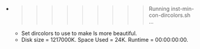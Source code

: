 * >>>>>>>>> Running inst-min-con-dircolors.sh ...
  * Set dircolors to use  to make ls more beautiful.
  * Disk size = 1217000K. Space Used = 24K. Runtime = 00:00:00:00.
